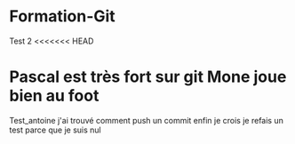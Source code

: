 # Formation-Git

Test
2
<<<<<<< HEAD

Pascal est très fort sur git
Mone joue bien au foot 
=======
Test_antoine
j'ai trouvé comment push un commit
enfin je crois
je refais un test parce que je suis nul
